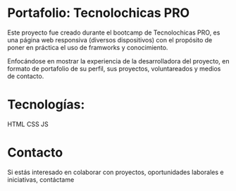 # Portafolio: Tecnolochicas PRO

Este proyecto fue creado durante el bootcamp de Tecnolochicas PRO, es una página web responsiva (diversos dispositivos) con el propósito de poner en práctica el uso de framworks y conocimiento.

Enfocándose en mostrar la experiencia de la desarrolladora del proyecto, en formato de portafolio de su perfil, sus proyectos, voluntareados y medios de contacto.

# Tecnologías:
HTML
CSS
JS

# Contacto

Si estás interesado en colaborar con proyectos, oportunidades laborales e iniciativas, contáctame